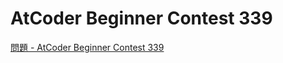 AtCoder Beginner Contest 339
===

[問題 - AtCoder Beginner Contest 339](https://atcoder.jp/contests/abc339/tasks)
